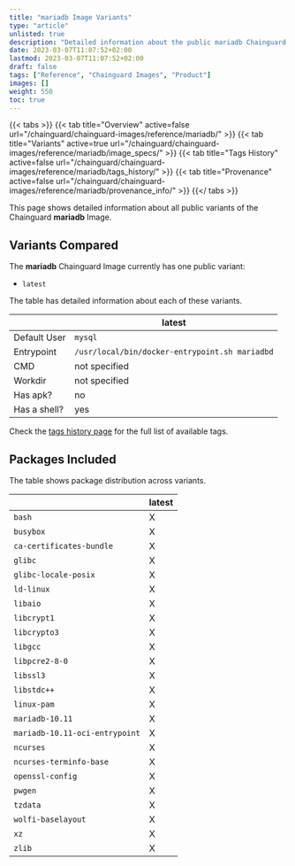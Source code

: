```yaml
---
title: "mariadb Image Variants"
type: "article"
unlisted: true
description: "Detailed information about the public mariadb Chainguard Image variants"
date: 2023-03-07T11:07:52+02:00
lastmod: 2023-03-07T11:07:52+02:00
draft: false
tags: ["Reference", "Chainguard Images", "Product"]
images: []
weight: 550
toc: true
---
```


{{< tabs >}}
{{< tab title="Overview" active=false url="/chainguard/chainguard-images/reference/mariadb/" >}}
{{< tab title="Variants" active=true url="/chainguard/chainguard-images/reference/mariadb/image_specs/" >}}
{{< tab title="Tags History" active=false url="/chainguard/chainguard-images/reference/mariadb/tags_history/" >}}
{{< tab title="Provenance" active=false url="/chainguard/chainguard-images/reference/mariadb/provenance_info/" >}}
{{</ tabs >}}

This page shows detailed information about all public variants of the Chainguard **mariadb** Image.

## Variants Compared
The **mariadb** Chainguard Image currently has one public variant: 

- `latest`

The table has detailed information about each of these variants.

|              | latest                                         |
|--------------|------------------------------------------------|
| Default User | `mysql`                                        |
| Entrypoint   | `/usr/local/bin/docker-entrypoint.sh mariadbd` |
| CMD          | not specified                                  |
| Workdir      | not specified                                  |
| Has apk?     | no                                             |
| Has a shell? | yes                                            |

Check the [tags history page](/chainguard/chainguard-images/reference/mariadb/tags_history/) for the full list of available tags.

## Packages Included
The table shows package distribution across variants.

|                                | latest |
|--------------------------------|--------|
| `bash`                         | X      |
| `busybox`                      | X      |
| `ca-certificates-bundle`       | X      |
| `glibc`                        | X      |
| `glibc-locale-posix`           | X      |
| `ld-linux`                     | X      |
| `libaio`                       | X      |
| `libcrypt1`                    | X      |
| `libcrypto3`                   | X      |
| `libgcc`                       | X      |
| `libpcre2-8-0`                 | X      |
| `libssl3`                      | X      |
| `libstdc++`                    | X      |
| `linux-pam`                    | X      |
| `mariadb-10.11`                | X      |
| `mariadb-10.11-oci-entrypoint` | X      |
| `ncurses`                      | X      |
| `ncurses-terminfo-base`        | X      |
| `openssl-config`               | X      |
| `pwgen`                        | X      |
| `tzdata`                       | X      |
| `wolfi-baselayout`             | X      |
| `xz`                           | X      |
| `zlib`                         | X      |


